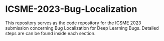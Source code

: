 # ICSME-2023-Bug-Localization
This repository serves as the code repository for the ICSME 2023 submission concerning Bug Localization for Deep Learning Bugs. Detailed steps are can be found inside each section.


